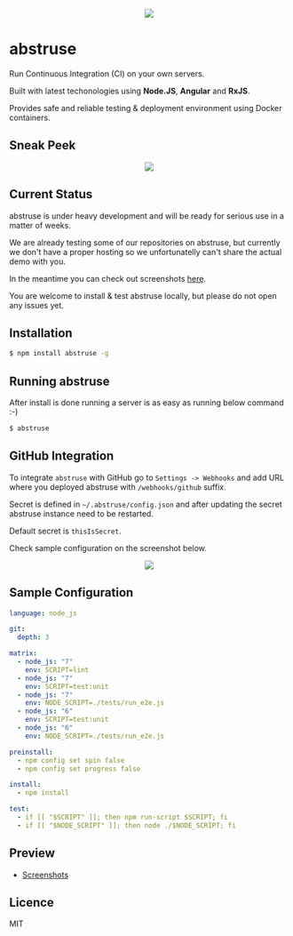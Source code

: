 <p align="center">
  <img src="https://user-images.githubusercontent.com/1796022/28603921-79363332-71c7-11e7-811f-e5079f1b9f9c.png">
</p>

# abstruse

Run Continuous Integration (CI) on your own servers.

Built with latest techonologies using **Node.JS**, **Angular** and **RxJS**.

Provides safe and reliable testing & deployment environment using Docker containers.

## Sneak Peek

<p align="center">
  <img src="https://user-images.githubusercontent.com/1796022/28693241-05049a04-7324-11e7-9c8b-0b3132cdf21b.png">
</p>

## Current Status

abstruse is under heavy development and will be ready for serious use in a matter of weeks.

We are already testing some of our repositories on abstruse, but currently we don't have a proper hosting so we unfortunatelly
can't share the actual demo with you.

In the meantime you can check out screenshots [here](https://github.com/bleenco/abstruse/wiki/Screenshots-(Preview)).

You are welcome to install & test abstruse locally, but please do not open any issues yet.

## Installation

```sh
$ npm install abstruse -g
```

## Running abstruse

After install is done running a server is as easy as running below command :-)

```sh
$ abstruse
```

## GitHub Integration

To integrate `abstruse` with GitHub go to `Settings -> Webhooks` and add URL where you deployed abstruse with `/webhooks/github` suffix.

Secret is defined in `~/.abstruse/config.json` and after updating the secret abstruse instance need to be restarted.

Default secret is `thisIsSecret`.

Check sample configuration on the screenshot below.

<p align="center">
  <img src="https://user-images.githubusercontent.com/1796022/28603956-a12a2b5a-71c7-11e7-89db-57f606513d57.png">
</p>

## Sample Configuration

```yml
language: node_js

git:
  depth: 3

matrix:
  - node_js: "7"
    env: SCRIPT=lint
  - node_js: "7"
    env: SCRIPT=test:unit
  - node_js: "7"
    env: NODE_SCRIPT=./tests/run_e2e.js
  - node_js: "6"
    env: SCRIPT=test:unit
  - node_js: "6"
    env: NODE_SCRIPT=./tests/run_e2e.js

preinstall:
  - npm config set spin false
  - npm config set progress false

install:
  - npm install

test:
  - if [[ "$SCRIPT" ]]; then npm run-script $SCRIPT; fi
  - if [[ "$NODE_SCRIPT" ]]; then node ./$NODE_SCRIPT; fi
```

## Preview

- [Screenshots](https://github.com/bleenco/abstruse/wiki/Screenshots-(Preview))

## Licence

MIT
